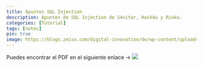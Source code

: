 ```yaml
---
title: Apuntes SQL Injection
description: Apuntes de SQL Injection de S4vitar, Hack4u y Rinku.
categories: [Tutorial]
tags: [notes]
pin: true
image: https://blogs.zeiss.com/digital-innovation/de/wp-content/uploads/sites/2/2020/05/201909_Security_SQL-Injection_1.png
---
```


Puedes encontrar el PDF en el siguiente enlace -> ![](https://github.com/juanbelin/SQLI-Apuntes)